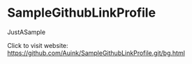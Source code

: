 # SampleGithubLinkProfile
JustASample


Click to visit website: https://github.com/Auink/SampleGithubLinkProfile.git/bg.html
